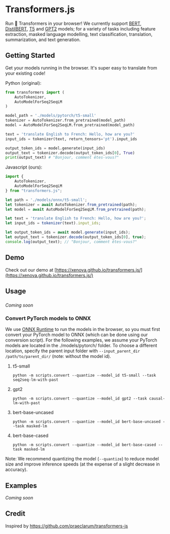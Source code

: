# Transformers.js

Run 🤗 Transformers in your browser! We currently support [BERT](https://huggingface.co/docs/transformers/model_doc/bert), [DistilBERT](https://huggingface.co/docs/transformers/model_doc/distilbert), [T5](https://huggingface.co/docs/transformers/model_doc/t5) and [GPT2](https://huggingface.co/docs/transformers/model_doc/gpt2) models; for a variety of tasks including feature extraction, masked language modelling, text classification, translation, summarization, and text generation.

## Getting Started

Get your models running in the browser. It's super easy to translate from your existing code!


Python (original):
```python
from transformers import (
    AutoTokenizer,
    AutoModelForSeq2SeqLM
)

model_path = './models/pytorch/t5-small'
tokenizer = AutoTokenizer.from_pretrained(model_path)
model = AutoModelForSeq2SeqLM.from_pretrained(model_path)

text = 'translate English to French: Hello, how are you?'
input_ids = tokenizer(text, return_tensors='pt').input_ids

output_token_ids = model.generate(input_ids)
output_text = tokenizer.decode(output_token_ids[0], True)
print(output_text) # "Bonjour, comment êtes-vous?"
```

Javascript (ours):
```javascript
import {
    AutoTokenizer,
    AutoModelForSeq2SeqLM
} from "transformers.js";

let path = './models/onnx/t5-small';
let tokenizer = await AutoTokenizer.from_pretrained(path);
let model = await AutoModelForSeq2SeqLM.from_pretrained(path);

let text = 'translate English to French: Hello, how are you?';
let input_ids = tokenizer(text).input_ids;

let output_token_ids = await model.generate(input_ids);
let output_text = tokenizer.decode(output_token_ids[0], true);
console.log(output_text); // "Bonjour, comment êtes-vous?"
```



## Demo
Check out our demo at [https://xenova.github.io/transformers.js/](https://xenova.github.io/transformers.js/)

## Usage
###
*Coming soon*

### Convert PyTorch models to ONNX
We use [ONNX Runtime](https://onnxruntime.ai/) to run the models in the browser, so you must first convert your PyTorch model to ONNX (which can be done using our conversion script). For the following examples, we assume your PyTorch models are located in the ./models/pytorch/ folder. To choose a different location, specify the parent input folder with `--input_parent_dir /path/to/parent_dir/` (note: without the model id).

1. t5-small
    ```
    python -m scripts.convert --quantize --model_id t5-small --task seq2seq-lm-with-past
    ```

2. gpt2
    ```
    python -m scripts.convert --quantize --model_id gpt2 --task causal-lm-with-past
    ```

3. bert-base-uncased
    ```
    python -m scripts.convert --quantize --model_id bert-base-uncased --task masked-lm
    ```

4. bert-base-cased
    ```
    python -m scripts.convert --quantize --model_id bert-base-cased --task masked-lm
    ```


Note: We recommend quantizing the model (`--quantize`) to reduce model size and improve inference speeds (at the expense of a slight decrease in accuracy).

## Examples
*Coming soon*

## Credit
Inspired by https://github.com/praeclarum/transformers-js



